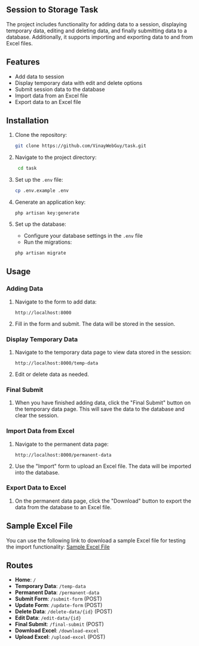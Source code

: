 ## Session to Storage Task

The project includes functionality for adding data to a session, displaying temporary data, editing and deleting data, and finally submitting data to a database. Additionally, it supports importing and exporting data to and from Excel files.

## Features

-   Add data to session
-   Display temporary data with edit and delete options
-   Submit session data to the database
-   Import data from an Excel file
-   Export data to an Excel file

## Installation

1. Clone the repository:

    ```bash
    git clone https://github.com/VinayWebGuy/task.git
    ```

2. Navigate to the project directory:

    ```bash
     cd task
    ```

3. Set up the `.env` file:

    ```bash
    cp .env.example .env
    ```

4. Generate an application key:

    ```
    php artisan key:generate
    ```

5. Set up the database:
    - Configure your database settings in the `.env` file
    - Run the migrations:
    ```bash
    php artisan migrate
    ```

## Usage

### Adding Data

1. Navigate to the form to add data:

    ```
    http://localhost:8000
    ```

2. Fill in the form and submit. The data will be stored in the session.

### Display Temporary Data

1. Navigate to the temporary data page to view data stored in the session:

    ```
    http://localhost:8000/temp-data
    ```

2. Edit or delete data as needed.

### Final Submit

1. When you have finished adding data, click the "Final Submit" button on the temporary data page. This will save the data to the database and clear the session.

### Import Data from Excel

1. Navigate to the permanent data page:

    ```
    http://localhost:8000/permanent-data
    ```

2. Use the "Import" form to upload an Excel file. The data will be imported into the database.

### Export Data to Excel

1. On the permanent data page, click the "Download" button to export the data from the database to an Excel file.

## Sample Excel File

You can use the following link to download a sample Excel file for testing the import functionality:
[Sample Excel File](https://docs.google.com/spreadsheets/d/1VH7CeRh3n7ANRkBvYDwvBtYnbVBb6qrY/edit?usp=sharing&ouid=103026195574606598794&rtpof=true&sd=true)

## Routes

-   **Home**: `/`
-   **Temporary Data**: `/temp-data`
-   **Permanent Data**: `/permanent-data`
-   **Submit Form**: `/submit-form` (POST)
-   **Update Form**: `/update-form` (POST)
-   **Delete Data**: `/delete-data/{id}` (POST)
-   **Edit Data**: `/edit-data/{id}`
-   **Final Submit**: `/final-submit` (POST)
-   **Download Excel**: `/download-excel`
-   **Upload Excel**: `/upload-excel` (POST)
